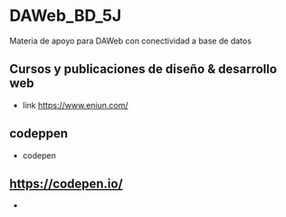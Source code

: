 # DAWeb_BD_5J
Materia de apoyo para DAWeb con conectividad a base de datos

## Cursos y publicaciones de diseño & desarrollo web
- link https://www.eniun.com/
## codeppen
- codepen
## https://codepen.io/
-
